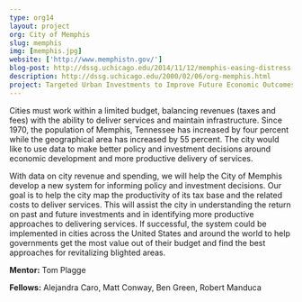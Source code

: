 ```yaml
---
type: org14
layout: project
org: City of Memphis
slug: memphis
img: [memphis.jpg]
website: ['http://www.memphistn.gov/']
blog-post: http://dssg.uchicago.edu/2014/11/12/memphis-easing-distress.html
description: http://dssg.uchicago.edu/2000/02/06/org-memphis.html
project: Targeted Urban Investments to Improve Future Economic Outcomes
---
```


<p>Cities must work within a limited budget, balancing revenues (taxes and fees) with the ability to deliver services and maintain infrastructure. Since 1970, the population of Memphis, Tennessee has increased by four percent while the geographical area has increased by 55 percent. The city would like to use data to make better policy and investment decisions around economic development and more productive delivery of services.
 
<p>With data on city revenue and spending, we will help the City of Memphis develop a new system for informing policy and investment decisions. Our goal is to help the city map the productivity of its tax base and the related costs to deliver services. This will assist the city in understanding the return on past and future investments and in identifying more productive approaches to delivering services. If successful, the system could be implemented in cities across the United States and around the world to help governments get the most value out of their budget and find the best approaches for revitalizing blighted areas.

<p><b>Mentor:</b> Tom Plagge

<p><b>Fellows:</b> Alejandra Caro, Matt Conway, Ben Green, Robert Manduca